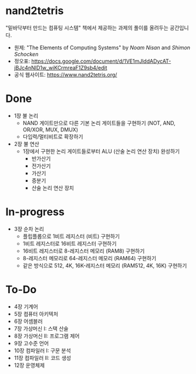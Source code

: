 # nand2tetris
"밑바닥부터 만드는 컴퓨팅 시스템" 책에서 제공하는 과제의 풀이를 올려두는 공간입니다.  
* 원제: "The Elements of Computing Systems" by _Noam Nisan_ and _Shimon Schocken_  
* 정오표: https://docs.google.com/document/d/1VE1mJlddADycAT-jBJc4nNID1w_wiKCrmreaF1Z9sb4/edit  
* 공식 웹사이트: https://www.nand2tetris.org/

# Done
* 1장 불 논리
  - NAND 게이트만으로 다른 기본 논리 게이트들을 구현하기 (NOT, AND, OR/XOR, MUX, DMUX)
  - 다입력/멀티비트로 확장하기
* 2장 불 연산
  - 1장에서 구현한 논리 게이트들로부터 ALU (산술 논리 연산 장치) 완성하기
    + 반가산기
    + 전가산기
    + 가산기
    + 증분기
    + 산술 논리 연산 장치
    
# In-progress
* 3장 순차 논리
  - 플립플롭으로 1비트 레지스터 (비트) 구현하기
  - 1비트 레지스터로 16비트 레지스터 구현하기
  - 16비트 레지스터로 8-레지스터 메모리 (RAM8) 구현하기
  - 8-레지스터 메모리로 64-레지스터 메모리 (RAM64) 구현하기
  - 같은 방식으로 512, 4K, 16K-레지스터 메모리 (RAM512, 4K, 16K) 구현하기

# To-Do
* 4장 기계어
* 5장 컴퓨터 아키텍처
* 6장 어셈블러
* 7장 가상머신 I: 스택 산술
* 8장 가상머신 II: 프로그램 제어
* 9장 고수준 언어
* 10장 컴파일러 I: 구문 분석
* 11장 컴파일러 II: 코드 생성
* 12장 운영체제
